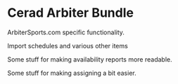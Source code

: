 Cerad Arbiter Bundle
=================

ArbiterSports.com specific functionality.

Import schedules and various other items

Some stuff for making availability reports more readable.

Some stuff for making assigning a bit easier.

